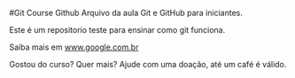 #Git Course
Github
Arquivo da aula Git e GitHub para iniciantes.

Este é um repositorio teste para ensinar como git funciona.

Saiba mais em www.google.com.br


Gostou do curso? Quer mais? Ajude com uma doação, até um café é válido.